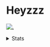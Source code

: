 # Heyzzz  

[![.](https://skillicons.dev/icons?i=js,ts,nextjs,nestjs,mongodb)](https://skillicons.dev)  

<details>
<summary>Stats</summary
<!--START_SECTION:waka-->

```txt
TypeScript   4 hrs 52 mins   ██████████████████████▒░░   89.99 %
JavaScript   22 mins         █▓░░░░░░░░░░░░░░░░░░░░░░░   07.00 %
Bash         3 mins          ▒░░░░░░░░░░░░░░░░░░░░░░░░   00.96 %
YAML         2 mins          ▒░░░░░░░░░░░░░░░░░░░░░░░░   00.92 %
JSON         2 mins          ▒░░░░░░░░░░░░░░░░░░░░░░░░   00.77 %
```

<!--END_SECTION:waka-->
</details>
